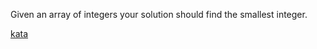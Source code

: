 Given an array of integers your solution should find the smallest integer.

[kata](https://www.codewars.com/kata/55a2d7ebe362935a210000b2/train/javascript)
